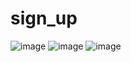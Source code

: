 # sign_up
![image](https://github.com/Dadaxon-07/Sign/assets/122969603/14c0f858-1c74-4800-a407-74a83dffee35)
![image](https://github.com/Dadaxon-07/Sign/assets/122969603/6831e124-be7c-4b5e-b984-e951adbb61a6)
![image](https://github.com/Dadaxon-07/Sign/assets/122969603/f18bb353-4869-4417-a900-b5c807371095)



